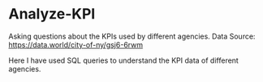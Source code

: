 # Analyze-KPI
Asking questions about the KPIs used by different agencies.
Data Source: https://data.world/city-of-ny/gsj6-6rwm

Here I have used SQL queries to understand the KPI data of different agencies.

